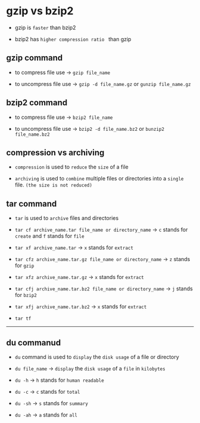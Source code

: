 # gzip vs bzip2

- gzip is `faster` than bzip2

- bzip2 has `higher compression ratio ` than gzip

## gzip command

- to compress file use $\to$ `gzip file_name`

- to uncompress file use $\to$ `gzip -d file_name.gz` or `gunzip file_name.gz`

## bzip2 command

- to compress file use $\to$ `bzip2 file_name`

- to uncompress file use $\to$ `bzip2 -d file_name.bz2` or `bunzip2 file_name.bz2`

## compression vs archiving

- `compression` is used to `reduce` the `size` of a file

- `archiving` is used to `combine` multiple files or directories into a `single` file. `(the size is not reduced)`


## tar command

- `tar` is used to `archive` files and directories

- `tar cf archive_name.tar file_name or directory_name` $\to$ `c` stands for `create` and `f` stands for `file`

- `tar xf archive_name.tar` $\to$ `x` stands for `extract`

- `tar cfz archive_name.tar.gz file_name or directory_name` $\to$ `z` stands for `gzip`

- `tar xfz archive_name.tar.gz` $\to$ `x` stands for `extract`

- `tar cfj archive_name.tar.bz2 file_name or directory_name` $\to$ `j` stands for `bzip2`

- `tar xfj archive_name.tar.bz2` $\to$ `x` stands for `extract`

- `tar tf`

---

## du commanud

- `du` command is used to `display` the `disk usage` of a file or directory

- `du file_name` $\to$ `display` the `disk usage` of a `file` in `kilobytes`

- `du -h` $\to$ `h` stands for `human readable`

- `du -c` $\to$ `c` stands for `total`

- `du -sh` $\to$ `s` stands for `summary`

- `du -ah` $\to$ `a` stands for `all`
